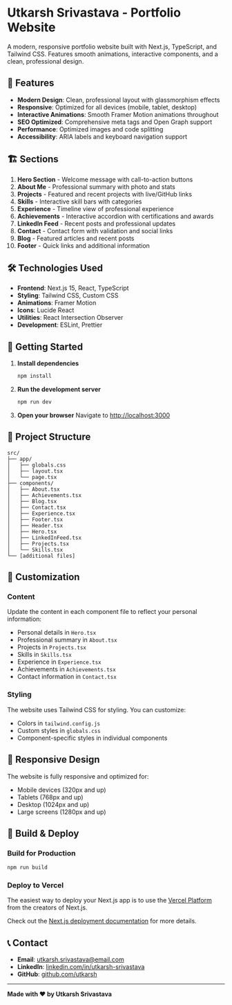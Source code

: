 # Utkarsh Srivastava - Portfolio Website

A modern, responsive portfolio website built with Next.js, TypeScript, and Tailwind CSS. Features smooth animations, interactive components, and a clean, professional design.

## 🚀 Features

- **Modern Design**: Clean, professional layout with glassmorphism effects
- **Responsive**: Optimized for all devices (mobile, tablet, desktop)
- **Interactive Animations**: Smooth Framer Motion animations throughout
- **SEO Optimized**: Comprehensive meta tags and Open Graph support
- **Performance**: Optimized images and code splitting
- **Accessibility**: ARIA labels and keyboard navigation support

## 🏗️ Sections

1. **Hero Section** - Welcome message with call-to-action buttons
2. **About Me** - Professional summary with photo and stats
3. **Projects** - Featured and recent projects with live/GitHub links
4. **Skills** - Interactive skill bars with categories
5. **Experience** - Timeline view of professional experience
6. **Achievements** - Interactive accordion with certifications and awards
7. **LinkedIn Feed** - Recent posts and professional updates
8. **Contact** - Contact form with validation and social links
9. **Blog** - Featured articles and recent posts
10. **Footer** - Quick links and additional information

## 🛠️ Technologies Used

- **Frontend**: Next.js 15, React, TypeScript
- **Styling**: Tailwind CSS, Custom CSS
- **Animations**: Framer Motion
- **Icons**: Lucide React
- **Utilities**: React Intersection Observer
- **Development**: ESLint, Prettier

## 🚀 Getting Started

1. **Install dependencies**
   ```bash
   npm install
   ```

2. **Run the development server**
   ```bash
   npm run dev
   ```

3. **Open your browser**
   Navigate to [http://localhost:3000](http://localhost:3000)

## 📁 Project Structure

```
src/
├── app/
│   ├── globals.css
│   ├── layout.tsx
│   └── page.tsx
├── components/
│   ├── About.tsx
│   ├── Achievements.tsx
│   ├── Blog.tsx
│   ├── Contact.tsx
│   ├── Experience.tsx
│   ├── Footer.tsx
│   ├── Header.tsx
│   ├── Hero.tsx
│   ├── LinkedInFeed.tsx
│   ├── Projects.tsx
│   └── Skills.tsx
└── [additional files]
```

## 🎨 Customization

### Content
Update the content in each component file to reflect your personal information:
- Personal details in `Hero.tsx`
- Professional summary in `About.tsx`
- Projects in `Projects.tsx`
- Skills in `Skills.tsx`
- Experience in `Experience.tsx`
- Achievements in `Achievements.tsx`
- Contact information in `Contact.tsx`

### Styling
The website uses Tailwind CSS for styling. You can customize:
- Colors in `tailwind.config.js`
- Custom styles in `globals.css`
- Component-specific styles in individual components

## 📱 Responsive Design

The website is fully responsive and optimized for:
- Mobile devices (320px and up)
- Tablets (768px and up)
- Desktop (1024px and up)
- Large screens (1280px and up)

## 🔧 Build & Deploy

### Build for Production
```bash
npm run build
```

### Deploy to Vercel
The easiest way to deploy your Next.js app is to use the [Vercel Platform](https://vercel.com/new?utm_medium=default-template&filter=next.js&utm_source=create-next-app&utm_campaign=create-next-app-readme) from the creators of Next.js.

Check out the [Next.js deployment documentation](https://nextjs.org/docs/app/building-your-application/deploying) for more details.

## 📞 Contact

- **Email**: utkarsh.srivastava@email.com
- **LinkedIn**: [linkedin.com/in/utkarsh-srivastava](https://linkedin.com/in/utkarsh-srivastava)
- **GitHub**: [github.com/utkarsh](https://github.com/utkarsh)

---

**Made with ❤️ by Utkarsh Srivastava**
